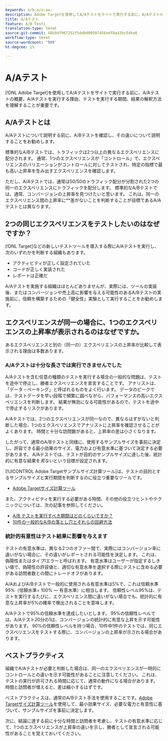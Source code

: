 ```yaml
---
keywords: a/b;a/a;aa;
description: Adobe Targetを使用してA/Aテストをサイトで実行する前に、A/Aテストが何であるか、A/Aテストを実行する理由、テストを実行する必要がある期間、結果の解釈方法を理解することが重要です。
title: A/Aテスト
feature: A/B Tests
translation-type: tm+mt
source-git-commit: 48b94f967252f5ddb009597456edf0a43bc54ba6
workflow-type: tm+mt
source-wordcount: '909'
ht-degree: 1%

---
```



# A/Aテスト

[!DNL Adobe Target]を使用してA/Aテストをサイトで実行する前に、A/Aテストの概要、A/Aテストを実行する理由、テストを実行する期間、結果の解釈方法を理解することが重要です。

## A/Aテストとは

A/Aテストについて説明する前に、A/Bテストを確認し、その違いについて説明することをお勧めします。

標準的なA/Bテストでは、トラフィックは2つ以上の異なるエクスペリエンスに配分されます。 通常、1つのエクスペリエンスが「コントロール」で、エクスペリエンスのバリエーションがコントロールに対してテストされ、特定の指標で最も高い上昇率を生み出すエクスペリエンスを確認します。

ただし、A/Aテストでは、通常は50/50のトラフィック配分が分割された2つの同一のエクスペリエンスにトラフィックを配分します。 標準的なA/Bテストでは、通常、コンバージョンの上昇率を見つけたいと思います。 これは、同一のエクスペリエンス間の上昇率に&#x200B;**&#x200B;差がないことを判断することが目標であるA/Aテストとは異なります。

## 2つの同じエクスペリエンスをテストしたいのはなぜですか？

[!DNL Target]などの新しいテストツールを導入する際にA/Aテストを実行し、次のいずれかを判断する組織もあります。

* アクティビティが正しく設定されていた
* コードが正しく実装された
* レポートは正確だ

A/Aテストを実施する組織はほとんどありませんが、実際には、ツールの実装後、またはコンバージョンや売上高に影響を与える可能性のあるA/Bテストの実施前に、信頼を構築するための「健全性」実験として実行することをお勧めします。

## エクスペリエンスが同一の場合に、1つのエクスペリエンスの上昇率が表示されるのはなぜですか。

あるエクスペリエンスと別の（同一の）エクスペリエンスの上昇率が比較して表示される理由は多数あります。

### A/Aテストは十分な長さでは実行できませんでした

A/Aテストを含む任意の種類のテストを実行する場合の一般的な問題は、テストを途中で停止し、勝者エクスペリエンスを宣言することです。 アナリストは、「データ・ペーキング」と呼ばれるものをよく行います。 データのピークでは、テストデータを早い段階で頻繁に調べながら、パフォーマンスの高いエクスペリエンスを判断します。 結果が無効になる可能性があるので、テストを途中で停止するリスクがあります。

A/Aテストでは、2つのエクスペリエンスが同一なので、異なるはずがないと判断した場合、1つのエクスペリエンスでアナリストに上昇率を確認させることがよくあります。 時間と十分な訪問数があると、上昇率の差は小さくなります。

したがって、通常のA/Bテストと同様に、使用するサンプルサイズを事前に決定し、許容できる最小効果のサイズ、電力および有意水準に基づいて決定する必要があります。 A/Aテストでは、テストが目的のサンプルサイズに達した後、統計的に有意な結果を&#x200B;*見ない*&#x200B;という目標が設定されます。

[!UICONTROL Adobe Targetサンプルサイズ計算ツール]は、テストの目的とするサンプルサイズと実行期間を判断するのに役立つ重要なツールです。

* [Adobe Targetサイズ計算ツール](/help/c-activities/t-test-ab/sample-size-determination.md#section_6B8725BD704C4AFE939EF2A6B6E834E6)

また、アクティビティを実行する必要がある時間、その他の役立つヒントやテクニックについては、次の記事を参照してください。

* [A/B テストを実行すべき期間はどのくらいですか？](/help/c-activities/t-test-ab/sample-size-determination.md)
* [10件の一般的なA/Bの落とし穴とそれらの回避方法](/help/c-activities/t-test-ab/common-ab-testing-pitfalls.md)

### 統計的有意性はテスト結果に影響を与えます

テストの有意水準は、異なる2つのオファー間で、実際にはコンバージョン率に違いがない場合に、その違いがレポートされる可能性を決定します。 これは、偽陽性またはタイプIエラーと呼ばれます。 有意水準はユーザーが指定するしきい値で、偽陽性の許容値と、適切な有意水準を選択する際にテストに含める必要がある訪問者数との間にトレードオフがあります。

A/AおよびA/Bテストで一般的に使用される有意水準は5%で、これは信頼水準95%（信頼水準= 100% — 有意水準）に相当します。 信頼性レベル95%は、テストを実行するたびに、エクスペリエンス間に違いがない場合でも、統計的に有意な上昇率が5%の確率で検出されることを意味します。

A/Aテストで95%の信頼水準を達成したいとします。 95%の信頼性レベルでは、A/Aテスト20分の1は、コンバージョンの統計的に有意な上昇を示す可能性があります。 90%の信頼性レベルを持つ場合、10件中1件のテストでは、同じエクスペリエンスをテストする際に、コンバージョンの上昇率が示される場合があります。

## ベストプラクティス

組織でA/Aテストが必要と判断した場合は、同一のエクスペリエンスが一時的にコントロールとの違いを示す可能性があることに注意してください。 これは、テストの実行が許可される時間に応じて、通常の動作になる場合があります。 時間と訪問者が増えると、差は縮小するはずです。

ベストプラクティスは、通常のA/Bテスト手法を使用することです。[Adobe Targetサイズ計算ツール](/help/c-activities/t-test-ab/sample-size-determination.md#section_6B8725BD704C4AFE939EF2A6B6E834E6)を使用して、最小効果サイズ、必要な電力と有意性に基づいて、サンプルサイズを事前に決定します。

次に、結論に達する前に十分な時間と訪問者を考慮し、テストの有意水準に応じて、1つのエクスペリエンスが上昇率の違いを示し、勝者として宣言される可能性があることを覚えておいてください。
